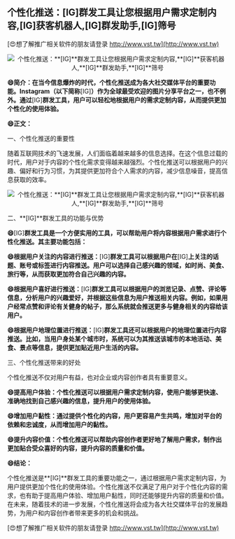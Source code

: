 ## **个性化推送：**[IG]**群发工具让您根据用户需求定制内容,**[IG]**获客机器人,**[IG]**群发助手,**[IG]**筛号**

[😍想了解推广相关软件的朋友请登录 http://www.vst.tw](http://www.vst.tw)

 <center><img src="https://vst.tw/MP4/tuiguang/png/8.png" alt="个性化推送：**[IG]**群发工具让您根据用户需求定制内容,**[IG]**获客机器人,**[IG]**群发助手,**[IG]**筛号"></center>

**😄简介：在当今信息爆炸的时代，个性化推送成为各大社交媒体平台的重要功能。Instagram（以下简称**[IG]**）作为全球最受欢迎的图片分享平台之一，也不例外。通过**[IG]**群发工具，用户可以轻松地根据用户的需求定制内容，从而提供更加个性化的使用体验。**

**😄正文：**

一、个性化推送的重要性

随着互联网技术的飞速发展，人们面临着越来越多的信息选择。在这个信息过载的时代，用户对于内容的个性化需求变得越来越强烈。个性化推送可以根据用户的兴趣、偏好和行为习惯，为其提供更加符合个人需求的内容，减少信息噪音，提高信息获取的效率。

 <center><img src="https://vst.tw/MP4/tuiguang/png/2.png" alt="个性化推送：**[IG]**群发工具让您根据用户需求定制内容,**[IG]**获客机器人,**[IG]**群发助手,**[IG]**筛号"></center>

二、**[IG]**群发工具的功能与优势

**😄**[IG]**群发工具是一个方便实用的工具，可以帮助用户将内容根据用户需求进行个性化推送。其主要功能包括：**

**😄根据用户关注的内容进行推送：**[IG]**群发工具可以根据用户在**[IG]**上关注的话题、账号或标签进行内容推送。用户可以选择自己感兴趣的领域，如时尚、美食、旅行等，从而获取更加符合自己兴趣的内容。**

**😄根据用户喜好进行推送：**[IG]**群发工具可以根据用户的浏览记录、点赞、评论等信息，分析用户的兴趣爱好，并根据这些信息为用户推送相关内容。例如，如果用户经常点赞和评论有关健身的帖子，那么系统就会推送更多与健身相关的内容给该用户。**

**😄根据用户地理位置进行推送：**[IG]**群发工具还可以根据用户的地理位置进行内容推送。比如，当用户身处某个城市时，系统可以为其推送该城市的本地活动、美食、景点等信息，提供更加贴近用户生活的内容。**

三、个性化推送带来的好处

个性化推送不仅对用户有益，也对企业或内容创作者具有重要意义。

**😄提高用户体验：个性化推送可以根据用户需求定制内容，使用户能够更快速、准确地找到自己感兴趣的信息，提升用户的使用体验。**

**😄增加用户黏性：通过提供个性化的内容，用户更容易产生共鸣，增加对平台的依赖和忠诚度，从而增加用户的黏性。**

**😄提升内容价值：个性化推送可以帮助内容创作者更好地了解用户需求，制作出更加贴合受众喜好的内容，提升内容的质量和价值。**

**😄结论：**

个性化推送是**[IG]**群发工具的重要功能之一，通过根据用户需求定制内容，为用户提供更加个性化的使用体验。个性化推送不仅满足了用户对于个性化内容的需求，也有助于提高用户体验、增加用户黏性，同时还能够提升内容的质量和价值。在未来，随着技术的进一步发展，个性化推送将会成为各大社交媒体平台的发展趋势，为用户和内容创作者带来更多的机会和挑战。

[😍想了解推广相关软件的朋友请登录 http://www.vst.tw](http://www.vst.tw)



